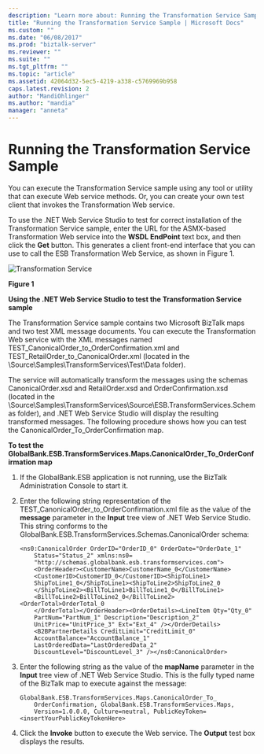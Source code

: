 ```yaml
---
description: "Learn more about: Running the Transformation Service Sample"
title: "Running the Transformation Service Sample | Microsoft Docs"
ms.custom: ""
ms.date: "06/08/2017"
ms.prod: "biztalk-server"
ms.reviewer: ""
ms.suite: ""
ms.tgt_pltfrm: ""
ms.topic: "article"
ms.assetid: 42064d32-5ec5-4219-a338-c5769969b958
caps.latest.revision: 2
author: "MandiOhlinger"
ms.author: "mandia"
manager: "anneta"
---
```

# Running the Transformation Service Sample
You can execute the Transformation Service sample using any tool or utility that can execute Web service methods. Or, you can create your own test client that invokes the Transformation Web service.

 To use the .NET Web Service Studio to test for correct installation of the Transformation Service sample, enter the URL for the ASMX-based Transformation Web service into the **WSDL EndPoint** text box, and then click the **Get** button. This generates a client front-end interface that you can use to call the ESB Transformation Web Service, as shown in Figure 1.

 ![Transformation Service](../esb-toolkit/media/ch6-transformationservice.gif "Ch6-TransformationService")

 **Figure 1**

 **Using the .NET Web Service Studio to test the Transformation Service sample**

 The Transformation Service sample contains two Microsoft BizTalk maps and two test XML message documents. You can execute the Transformation Web service with the XML messages named TEST_CanonicalOrder_to_OrderConfirmation.xml and TEST_RetailOrder_to_CanonicalOrder.xml (located in the \Source\Samples\TransformServices\Test\Data folder).

 The service will automatically transform the messages using the schemas CanonicalOrder.xsd and RetailOrder.xsd and OrderConfirmation.xsd (located in the \Source\Samples\TransformServices\Source\ESB.TransformServices.Schemas folder), and .NET Web Service Studio will display the resulting transformed messages. The following procedure shows how you can test the CanonicalOrder_To_OrderConfirmation map.

 **To test the GlobalBank.ESB.TransformServices.Maps.CanonicalOrder_To_OrderConfirmation map**

1.  If the GlobalBank.ESB application is not running, use the BizTalk Administration Console to start it.

2.  Enter the following string representation of the TEST_CanonicalOrder_to_OrderConfirmation.xml file as the value of the **message** parameter in the **Input** tree view of .NET Web Service Studio. This string conforms to the GlobalBank.ESB.TransformServices.Schemas.CanonicalOrder schema:

    ```
    <ns0:CanonicalOrder OrderID="OrderID_0" OrderDate="OrderDate_1"
        Status="Status_2" xmlns:ns0=
        "http://schemas.globalbank.esb.transformservices.com">
        <OrderHeader><CustomerName>CustomerName_0</CustomerName>
        <CustomerID>CustomerID_0</CustomerID><ShipToLine1>
        ShipToLine1_0</ShipToLine1><ShipToLine2>ShipToLine2_0
        </ShipToLine2><BillToLine1>BillToLine1_0</BillToLine1>
        <BillToLine2>BillToLine2_0</BillToLine2><OrderTotal>OrderTotal_0
        </OrderTotal></OrderHeader><OrderDetails><LineItem Qty="Qty_0"
        PartNum="PartNum_1" Description="Description_2"
        UnitPrice="UnitPrice_3" Ext="Ext_4" /></OrderDetails>
        <B2BPartnerDetails CreditLimit="CreditLimit_0"
        AccountBalance="AccountBalance_1"
        LastOrderedData="LastOrderedData_2"
        DiscountLevel="DiscountLevel_3" /></ns0:CanonicalOrder>
    ```

3.  Enter the following string as the value of the **mapName** parameter in the **Input** tree view of .NET Web Service Studio. This is the fully typed name of the BizTalk map to execute against the message:

    ```
    GlobalBank.ESB.TransformServices.Maps.CanonicalOrder_To_
        OrderConfirmation, GlobalBank.ESB.TransformServices.Maps,
        Version=1.0.0.0, Culture=neutral, PublicKeyToken=<insertYourPublicKeyTokenHere>
    ```

4.  Click the **Invoke** button to execute the Web service. The **Output** test box displays the results.
